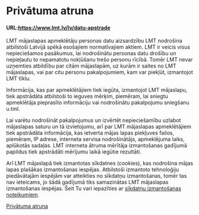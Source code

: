 # Privātuma atruna

#### URL:https://www.lmt.lv/lv/datu-apstrade

LMT mājaslapas apmeklētāju personas datu aizsardzību LMT nodrošina atbilstoši Latvijā spēkā esošajiem normatīvajiem aktiem. LMT ir veicis visus nepieciešamos pasākumus, lai nodrošinātu personas datu drošību un nepieļautu to nepamatotu nokļūšanu trešo personu rīcībā. Tomēr LMT nevar uzņemties atbildību par citām mājaslapām, uz kurām ir saites no LMT mājaslapas, vai par citu personu pakalpojumiem, kam var piekļūt, izmantojot LMT tīklu.

Informācija, kas par apmeklētājiem tiek iegūta, izmantojot LMT mājaslapu, tiek apstrādāta atbilstoši to ieguves mērķim, piemēram, lai sniegtu apmeklētāja pieprasīto informāciju vai nodrošinātu pakalpojumu sniegšanu u.tml.

Lai varētu nodrošināt pakalpojumus un izvērtēt nepieciešamību uzlabot mājaslapas saturu un tā izvietojumu, arī par LMT mājaslapas apmeklētājiem tiek apstrādāta informācija, kas ietverta mājas lapas piekļuves failos, piemēram, IP adrese, interneta servisa nodrošinātājs, apmeklējuma laiks, aplūkotās sadaļas. LMT interneta ātruma mērītāja izmantošanas gadījumā papildus tiek apstrādāti mērījumu laikā iegūtie rezultāti.

Arī LMT mājaslapā tiek izmantotas sīkdatnes (cookies), kas nodrošina mājas lapas plašākas izmantošanas iespējas. Atbilstoši izmantoto tehnoloģiju piedāvātajām iespējām var atteikties no sīkdatņu izmantošanas, tomēr tas nav ieteicams, jo šādā gadījumā tiks samazinātas LMT mājaslapas izmantošanas iespējas. Šeit Tu vari iepazīties ar [sīkdatņu izmantošanas noteikumiem](https://lmt.mstatic.lv/lmt/files/sikdatnu-izmantosanas-noteikumi_lv_07.08.2023.pdf).


[Privātuma atruna](https://www.lmt.lv/lv/datu-apstrade?fid=836)
  
  
  
  
